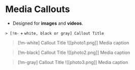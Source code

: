 # Media Callouts 

- Designed for **images** and **videos**.

`> [!m-` + `white, black or gray] Callout Title`

> [!m-white] Callout Title
> ![[photo1.png]]
> Media caption

> [!m-black] Callout Title
> ![[photo2.png]]
> Media caption

> [!m-gray] Callout Title
> ![[photo3.png]]
> Media caption


